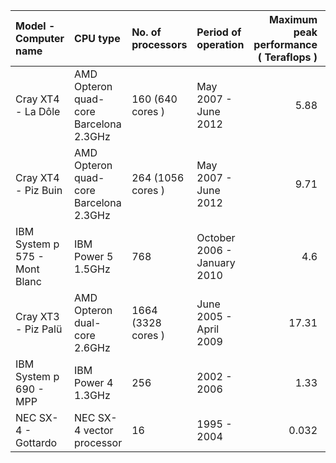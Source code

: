 | Model - Computer name         | CPU type                               | No. of processors   | Period of operation         |   Maximum peak performance ( Teraflops ) | Use                                         |
|:------------------------------|:---------------------------------------|:--------------------|:----------------------------|-----------------------------------------:|:--------------------------------------------|
| Cray XT4 - La Dôle            | AMD Opteron quad-core Barcelona 2.3GHz | 160 (640 cores )    | May 2007 - June 2012        |                                    5.88  | Numerical weather prediction ( MeteoSwiss ) |
| Cray XT4 - Piz Buin           | AMD Opteron quad-core Barcelona 2.3GHz | 264 (1056 cores )   | May 2007 - June 2012        |                                    9.71  | Numerical weather prediction ( MeteoSwiss ) |
| IBM System p 575 - Mont Blanc | IBM Power 5 1.5GHz                     | 768                 | October 2006 - January 2010 |                                    4.6   | Research ( s computer simulation )          |
| Cray XT3 - Piz Palü           | AMD Opteron dual-core 2.6GHz           | 1664 (3328 cores )  | June 2005 - April 2009      |                                   17.31  | Research ( s computer simulation )          |
| IBM System p 690 - MPP        | IBM Power 4 1.3GHz                     | 256                 | 2002 - 2006                 |                                    1.33  | Research ( s computer simulation )          |
| NEC SX-4 - Gottardo           | NEC SX-4 vector processor              | 16                  | 1995 - 2004                 |                                    0.032 | Research ( s computer simulation )          |